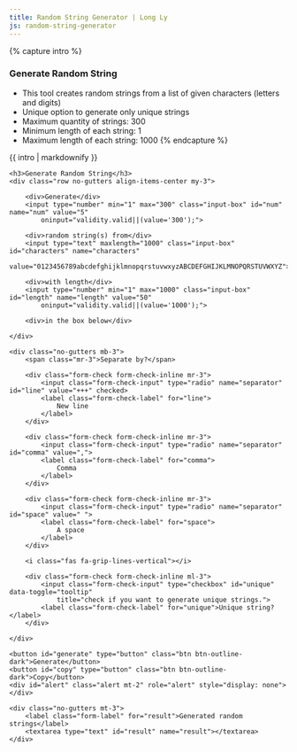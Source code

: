 ```yaml
---
title: Random String Generator | Long Ly
js: random-string-generator
---
```


{% capture intro %}
### Generate Random String
- This tool creates random strings from a list of given characters (letters and digits)
- Unique option to generate only unique strings
- Maximum quantity of strings: 300
- Minimum length of each string: 1
- Maximum length of each string: 1000
{% endcapture %}

<div class="tool-wrapper mb-4">
    {{ intro | markdownify }}
</div>

<div class="tool-wrapper">

    <h3>Generate Random String</h3>
    <div class="row no-gutters align-items-center my-3">

        <div>Generate</div>
        <input type="number" min="1" max="300" class="input-box" id="num" name="num" value="5"
            oninput="validity.valid||(value='300');">

        <div>random string(s) from</div>
        <input type="text" maxlength="1000" class="input-box" id="characters" name="characters"
            value="0123456789abcdefghijklmnopqrstuvwxyzABCDEFGHIJKLMNOPQRSTUVWXYZ">

        <div>with length</div>
        <input type="number" min="1" max="1000" class="input-box" id="length" name="length" value="50"
            oninput="validity.valid||(value='1000');">

        <div>in the box below</div>

    </div>

    <div class="no-gutters mb-3">
        <span class="mr-3">Separate by?</span>

        <div class="form-check form-check-inline mr-3">
            <input class="form-check-input" type="radio" name="separator" id="line" value="+++" checked>
            <label class="form-check-label" for="line">
                New line
            </label>
        </div>

        <div class="form-check form-check-inline mr-3">
            <input class="form-check-input" type="radio" name="separator" id="comma" value=",">
            <label class="form-check-label" for="comma">
                Comma
            </label>
        </div>

        <div class="form-check form-check-inline mr-3">
            <input class="form-check-input" type="radio" name="separator" id="space" value=" ">
            <label class="form-check-label" for="space">
                A space
            </label>
        </div>

        <i class="fas fa-grip-lines-vertical"></i>

        <div class="form-check form-check-inline ml-3">
            <input class="form-check-input" type="checkbox" id="unique" data-toggle="tooltip"
                title="check if you want to generate unique strings.">
            <label class="form-check-label" for="unique">Unique string?</label>
        </div>

    </div>

    <button id="generate" type="button" class="btn btn-outline-dark">Generate</button>
    <button id="copy" type="button" class="btn btn-outline-dark">Copy</button>
    <div id="alert" class="alert mt-2" role="alert" style="display: none"></div>

    <div class="no-gutters mt-3">
        <label class="form-label" for="result">Generated random strings</label>
        <textarea type="text" id="result" name="result"></textarea>
    </div>
    
</div>